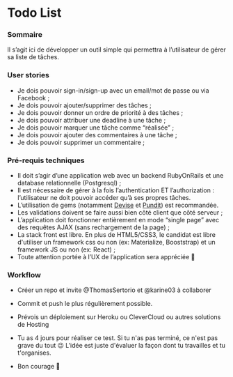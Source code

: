 # Todo List

### Sommaire

Il s’agit ici de développer un outil simple qui permettra à l’utilisateur de gérer sa liste de tâches.

### User stories

* Je dois pouvoir sign-in/sign-up avec un email/mot de passe ou via Facebook ;
* Je dois pouvoir ajouter/supprimer des tâches ;
* Je dois pouvoir donner un ordre de priorité à des tâches ;
* Je dois pouvoir attribuer une deadline à une tâche ;
* Je dois pouvoir marquer une tâche comme “réalisée” ;
* Je dois pouvoir ajouter des commentaires à une tâche ;
* Je dois pouvoir supprimer un commentaire ;

### Pré-requis techniques

* Il doit s’agir d’une application web avec un backend RubyOnRails et une database relationnelle (Postgresql) ;
* Il est nécessaire de gérer à la fois l’authentication ET l’authorization : l’utilisateur ne doit pouvoir accéder qu’à ses propres tâches.
* L’utilisation de gems (notamment [Devise](https://github.com/plataformatec/devise) et [Pundit](https://github.com/elabs/pundit)) est recommandée.
* Les validations doivent se faire aussi bien côté client que côté serveur ;
* L’application doit fonctionner entièrement en mode “single page” avec des requêtes AJAX (sans rechargement de la page) ;
* La stack front est libre. En plus de HTML5/CSS3, le candidat est libre d'utiliser un framework css ou non (ex: Materialize, Booststrap) et un framework JS ou non (ex: React) ;
* Toute attention portée à l’UX de l’application sera appréciée 🙂

### Workflow

* Créer un repo et invite @ThomasSertorio et @karine03 à collaborer
* Commit et push le plus régulièrement possible.
* Prévois un déploiement sur Heroku ou CleverCloud ou autres solutions de Hosting

* Tu as 4 jours pour réaliser ce test. Si tu n'as pas terminé, ce n'est pas grave du tout 😉 L'idée est juste d'évaluer la façon dont tu travailles et tu t'organises.
* Bon courage 🚀
